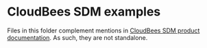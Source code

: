 # CloudBees SDM examples

Files in this folder complement mentions in [CloudBees SDM product documentation](https://https://docs.cloudbees.com/docs/cloudbees-sdm/latest/). As such, they are not standalone.
